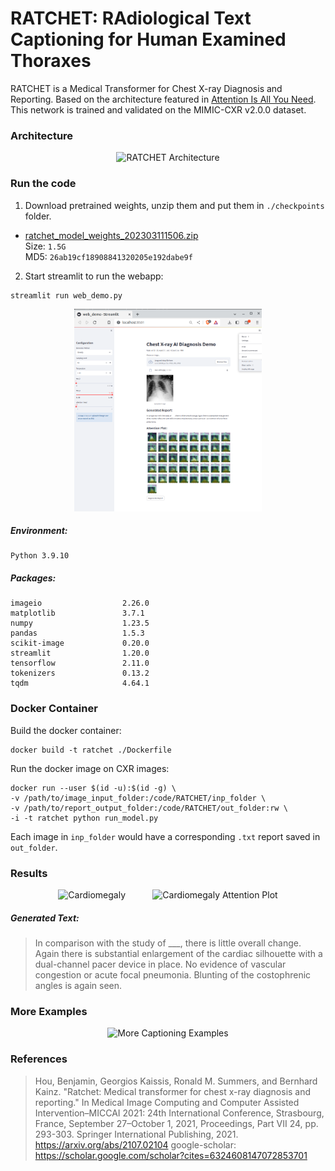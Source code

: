 # RATCHET: RAdiological Text Captioning for Human Examined Thoraxes

RATCHET is a Medical Transformer for Chest X-ray Diagnosis and Reporting. Based on the architecture featured in [Attention Is All You Need](https://papers.nips.cc/paper/7181-attention-is-all-you-need.pdf). This network is trained and validated on the MIMIC-CXR v2.0.0 dataset.


### Architecture

<p align="center">
  <img src="assets/model_transformer.png" alt="RATCHET Architecture" width="300"/>
</p>


### Run the code

1. Download pretrained weights, unzip them and put them in `./checkpoints` folder.

- [ratchet_model_weights_202303111506.zip](http://www.doc.ic.ac.uk/~bh1511/ratchet_model_weights_202303111506.zip)
<br> Size: `1.5G` <br> MD5: `26ab19cf18908841320205e192dabe9f` <br>

2. Start streamlit to run the webapp:

```
streamlit run web_demo.py
```

<p align="center">
  <img src="assets/streamlit_run_web_demo.png" alt="web_demo.py" width="300"/>
</p>



##### Environment: 
```
Python 3.9.10
```

##### Packages:
```
imageio                  2.26.0
matplotlib               3.7.1
numpy                    1.23.5
pandas                   1.5.3
scikit-image             0.20.0
streamlit                1.20.0
tensorflow               2.11.0
tokenizers               0.13.2
tqdm                     4.64.1
```


### Docker Container

Build the docker container:

```
docker build -t ratchet ./Dockerfile
```

Run the docker image on CXR images:

```
docker run --user $(id -u):$(id -g) \
-v /path/to/image_input_folder:/code/RATCHET/inp_folder \
-v /path/to/report_output_folder:/code/RATCHET/out_folder:rw \
-i -t ratchet python run_model.py
```

Each image in `inp_folder` would have a corresponding `.txt` report saved in `out_folder`.


### Results

<p align="center">
  &nbsp;&nbsp;&nbsp;&nbsp;
  <img src="https://upload.wikimedia.org/wikipedia/commons/7/7a/Cardiomegally.PNG" alt="Cardiomegaly" height="300"/>
  &nbsp;&nbsp;&nbsp;&nbsp;
  &nbsp;&nbsp;&nbsp;&nbsp;
  <img src="assets/attn_plot.png" alt="Cardiomegaly Attention Plot" height="300"/>
  &nbsp;&nbsp;&nbsp;&nbsp;
</p>


##### Generated Text: 

> In comparison with the study of \_\_\_, there is little overall change. Again there is substantial enlargement of the cardiac silhouette with a dual-channel pacer device in place. No evidence of vascular congestion or acute focal pneumonia. Blunting of the costophrenic angles is again seen.


### More Examples

<p align="center">
  <img src="assets/examples.png" alt="More Captioning Examples" max-height="400"/>
</p>

### References

> Hou, Benjamin, Georgios Kaissis, Ronald M. Summers, and Bernhard Kainz. "Ratchet: Medical transformer for chest x-ray diagnosis and reporting." In Medical Image Computing and Computer Assisted Intervention–MICCAI 2021: 24th International Conference, Strasbourg, France, September 27–October 1, 2021, Proceedings, Part VII 24, pp. 293-303. Springer International Publishing, 2021.  https://arxiv.org/abs/2107.02104 google-scholar: https://scholar.google.com/scholar?cites=6324608147072853701 
